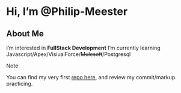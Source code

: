 # Hi, I’m @Philip-Meester
## About Me
I’m interested in **FullStack Development**
I’m currently learning Javascript/Apex/VisiualForce/~~Mulesoft~~/Postgresql

> [!NOTE]
> You can find my very first [repo here](https://github.com/Philip-Meester/hello-world), and review my commit/markup practicing.
